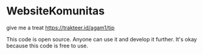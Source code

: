 # WebsiteKomunitas 
give me a treat 
https://trakteer.id/agam1/tip

This code is open source. Anyone can use it and develop it further. It's okay because this code is free to use.
